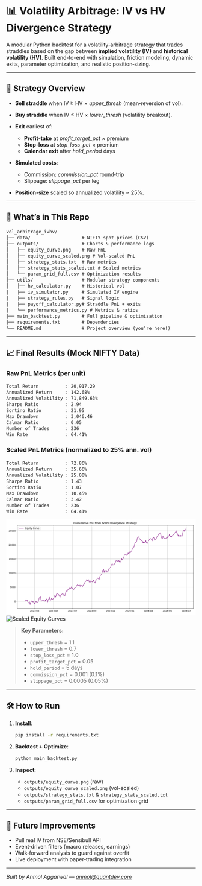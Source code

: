 # 📊 Volatility Arbitrage: IV vs HV Divergence Strategy

A modular Python backtest for a volatility‐arbitrage strategy that trades straddles based on the gap between **implied volatility (IV)** and **historical volatility (HV)**. Built end-to-end with simulation, friction modeling, dynamic exits, parameter optimization, and realistic position‐sizing.

---

## 🎯 Strategy Overview

* **Sell straddle** when IV ≥ HV × *upper\_thresh* (mean‐reversion of vol).
* **Buy straddle** when IV ≤ HV × *lower\_thresh* (volatility breakout).
* **Exit** earliest of:

  * **Profit‐take** at *profit\_target\_pct* × premium
  * **Stop‐loss** at *stop\_loss\_pct* × premium
  * **Calendar exit** after *hold\_period* days
* **Simulated costs**:

  * Commission: *commission\_pct* round‑trip
  * Slippage: *slippage\_pct* per leg
* **Position‐size** scaled so annualized volatility ≈ 25%.

---

## 🚀 What’s in This Repo

```
vol_arbitrage_ivhv/
├── data/                   # NIFTY spot prices (CSV)
├── outputs/                # Charts & performance logs
│   ├── equity_curve.png    # Raw PnL
│   ├── equity_curve_scaled.png # Vol‐scaled PnL
│   ├── strategy_stats.txt  # Raw metrics
│   ├── strategy_stats_scaled.txt # Scaled metrics
│   └── param_grid_full.csv # Optimization results
├── utils/                  # Modular strategy components
│   ├── hv_calculator.py    # Historical vol
│   ├── iv_simulator.py     # Simulated IV engine
│   ├── strategy_rules.py   # Signal logic
│   ├── payoff_calculator.py# Straddle PnL + exits
│   └── performance_metrics.py # Metrics & ratios
├── main_backtest.py        # Full pipeline & optimization
├── requirements.txt        # Dependencies
└── README.md               # Project overview (you’re here!)
```

---

## 📈 Final Results (Mock NIFTY Data)

### Raw PnL Metrics (per unit)

```
Total Return          : 20,917.29
Annualized Return     : 142.68%  
Annualized Volatility : 71,849.63%  
Sharpe Ratio          : 2.94
Sortino Ratio         : 21.95
Max Drawdown          : 3,046.46
Calmar Ratio          : 0.05
Number of Trades      : 236
Win Rate              : 64.41%
```

### Scaled PnL Metrics (normalized to 25% ann. vol)

```
Total Return          : 72.86%   
Annualized Return     : 35.66%   
Annualized Volatility : 25.00%   
Sharpe Ratio          : 1.43
Sortino Ratio         : 1.07
Max Drawdown          : 10.45%   
Calmar Ratio          : 3.42
Number of Trades      : 236
Win Rate              : 64.41%
```

![Equity Curves](outputs/equity_curve.png)
![Scaled Equity Curves](outputs/equity_curve_scaled.png)

> **Key Parameters:**
>
> * `upper_thresh` = 1.1    
> * `lower_thresh` = 0.7    
> * `stop_loss_pct` = 1.0    
> * `profit_target_pct` = 0.05
> * `hold_period` = 5 days
> * `commission_pct` = 0.001 (0.1%)
> * `slippage_pct` = 0.0005 (0.05%)

---

## 🛠 How to Run

1. **Install**:

   ```bash
   pip install -r requirements.txt
   ```
2. **Backtest + Optimize**:

   ```bash
   python main_backtest.py
   ```
3. **Inspect**:

   * `outputs/equity_curve.png` (raw)
   * `outputs/equity_curve_scaled.png` (vol-scaled)
   * `outputs/strategy_stats.txt` & `strategy_stats_scaled.txt`
   * `outputs/param_grid_full.csv` for optimization grid

---

## 🔧 Future Improvements

* Pull real IV from NSE/Sensibull API
* Event‐driven filters (macro releases, earnings)
* Walk‐forward analysis to guard against overfit
* Live deployment with paper‐trading integration

---

*Built by Anmol Aggarwal — [anmol@quantdev.com](mailto:anmol@quantdev.com)*
